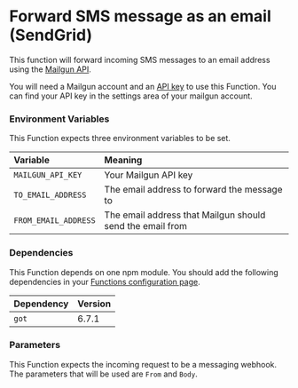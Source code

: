 # Forward SMS message as an email (SendGrid)

This function will forward incoming SMS messages to an email address using the [Mailgun API](https://documentation.mailgun.com/en/latest/api_reference.html).

You will need a Mailgun account and an [API key](hhttps://app.mailgun.com/app/account/security/api_keys) to use this Function. You can find your API key in the settings area of your mailgun account.

### Environment Variables

This Function expects three environment variables to be set.

| Variable             | Meaning                                                   |
| :------------------- | :-------------------------------------------------------- |
| `MAILGUN_API_KEY`    | Your Mailgun API key                                      |
| `TO_EMAIL_ADDRESS`   | The email address to forward the message to               |
| `FROM_EMAIL_ADDRESS` | The email address that Mailgun should send the email from |

### Dependencies

This Function depends on one npm module. You should add the following dependencies in your [Functions configuration page](https://www.twilio.com/console/runtime/functions/configure).

| Dependency | Version |
| :--------- | :------ |
| `got`      | 6.7.1   |

### Parameters

This Function expects the incoming request to be a messaging webhook. The parameters that will be used are `From` and `Body`.
